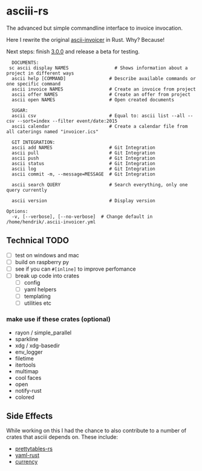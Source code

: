 # asciii-rs

The advanced but simple commandline interface to invoice invocation.

Here I rewrite the original [ascii-invoicer](http://github.com/ascii-dresden/ascii-invoicer) in Rust. Why? Because!

Next steps: finish [3.0.0](https://github.com/hoodie/asciii-rs/milestones/3.0.0) and release a beta for testing.

```
  DOCUMENTS:
 sc ascii display NAMES                 # Shows information about a project in different ways
  ascii help [COMMAND]                # Describe available commands or one specific command
  ascii invoice NAMES                 # Create an invoice from project
  ascii offer NAMES                   # Create an offer from project
  ascii open NAMES                    # Open created documents

  SUGAR:
  ascii csv                           # Equal to: ascii list --all --csv --sort=index --filter event/date:2015
  ascii calendar                      # Create a calendar file from all caterings named "invoicer.ics"

  GIT INTEGRATION:
  ascii add NAMES                     # Git Integration
  ascii pull                          # Git Integration
  ascii push                          # Git Integration
  ascii status                        # Git Integration
  ascii log                           # Git Integration
  ascii commit -m, --message=MESSAGE  # Git Integration

  ascii search QUERY                  # Search everything, only one query currently

  ascii version                       # Display version

Options:
  -v, [--verbose], [--no-verbose]  # Change default in /home/hendrik/.ascii-invoicer.yml
```

## Technical TODO

* [ ] test on windows and mac
* [ ] build on raspberry py
* [ ] see if you can `#[inline]` to improve perfomance
* [ ] break up code into crates
  * [ ] config
  * [ ] yaml helpers
  * [ ] templating
  * [ ] utilities etc

### make use if these crates (optional)

* rayon / simple_parallel
* sparkline
* xdg / xdg-basedir
* env_logger
* filetime
* itertools
* multimap
* cool faces
* open
* notify-rust
* colored

## Side Effects

While working on this I had the chance to also contribute to a number of crates that asciii depends on.
These include:

* [prettytables-rs](https://github.com/phsym/prettytable-rs/)
* [yaml-rust](https://github.com/chyh1990/yaml-rust)
* [currency](https://github.com/Tahler/rust-lang-currency)
